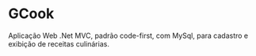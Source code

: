 # GCook
Aplicação Web .Net MVC, padrão code-first, com MySql, para cadastro e exibição de receitas culinárias.
